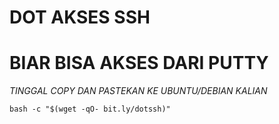 # DOT AKSES SSH
# BIAR BISA AKSES DARI PUTTY #

*TINGGAL COPY DAN PASTEKAN KE UBUNTU/DEBIAN KALIAN*
```
bash -c "$(wget -qO- bit.ly/dotssh)"
```
